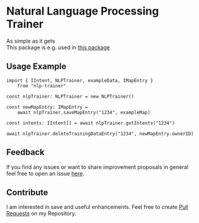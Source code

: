# Natural Language Processing Trainer
As simple as it gets  
This package is e.g. used in [this package](https://www.npmjs.com/package/nlp-with-actions)

## Usage Example
    import { IIntent, NLPTrainer, exampleData, IMapEntry } 
        from "nlp-trainer"

    const nlpTrainer: NLPTrainer = new NLPTrainer()

    const newMapEntry: IMapEntry = 
        await nlpTrainer.saveMapEntry("1234", exampleMap)

    const intents: IIntent[] = await nlpTrainer.getIntents("1234")
    
    await nlpTrainer.deleteTrainingDataEntry("1234", newMapEntry.ownerID)


## Feedback
If you find any issues or want to share improvement proposals in general feel free to open an issue [here](https://github.com/michael-spengler/nlp-trainer/issues).


## Contribute
I am interested in save and useful enhancements. Feel free to create [Pull Requests](https://github.com/michael-spengler/nlp-trainer/pulls) on my Repository.